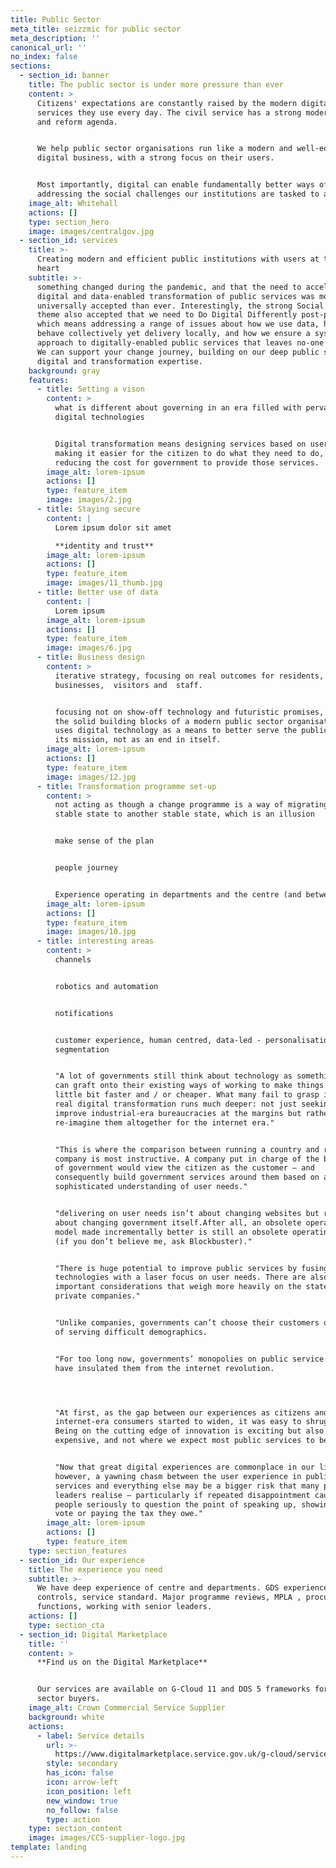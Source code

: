 ```yaml
---
title: Public Sector
meta_title: seizzmic for public sector
meta_description: ''
canonical_url: ''
no_index: false
sections:
  - section_id: banner
    title: The public sector is under more pressure than ever
    content: >
      Citizens' expectations are constantly raised by the modern digital
      services they use every day. The civil service has a strong modernisation
      and reform agenda.


      We help public sector organisations run like a modern and well-equipped
      digital business, with a strong focus on their users.


      Most importantly, digital can enable fundamentally better ways of
      addressing the social challenges our institutions are tasked to address.
    image_alt: Whitehall
    actions: []
    type: section_hero
    image: images/centralgov.jpg
  - section_id: services
    title: >-
      Creating modern and efficient public institutions with users at their
      heart
    subtitle: >-
      something changed during the pandemic, and that the need to accelerate
      digital and data-enabled transformation of public services was more
      universally accepted than ever. Interestingly, the strong Social Value
      theme also accepted that we need to Do Digital Differently post-pandemic,
      which means addressing a range of issues about how we use data, how we
      behave collectively yet delivery locally, and how we ensure a systemic
      approach to digitally-enabled public services that leaves no-one behind.
      We can support your change journey, building on our deep public sector
      digital and transformation expertise.
    background: gray
    features:
      - title: Setting a vison
        content: >
          what is different about governing in an era filled with pervasive
          digital technologies


          Digital transformation means designing services based on user needs,
          making it easier for the citizen to do what they need to do, and
          reducing the cost for government to provide those services.
        image_alt: lorem-ipsum
        actions: []
        type: feature_item
        image: images/2.jpg
      - title: Staying secure
        content: |
          Lorem ipsum dolor sit amet

          **identity and trust**
        image_alt: lorem-ipsum
        actions: []
        type: feature_item
        image: images/11_thumb.jpg
      - title: Better use of data
        content: |
          Lorem ipsum
        image_alt: lorem-ipsum
        actions: []
        type: feature_item
        image: images/6.jpg
      - title: Business design
        content: >
          iterative strategy, focusing on real outcomes for residents, 
          businesses,  visitors and  staff.


          focusing not on show-off technology and futuristic promises, but on
          the solid building blocks of a modern public sector organisation which
          uses digital technology as a means to better serve the public and meet
          its mission, not as an end in itself.
        image_alt: lorem-ipsum
        actions: []
        type: feature_item
        image: images/12.jpg
      - title: Transformation programme set-up
        content: >
          not acting as though a change programme is a way of migrating from one
          stable state to another stable state, which is an illusion


          make sense of the plan


          people journey


          Experience operating in departments and the centre (and between both)
        image_alt: lorem-ipsum
        actions: []
        type: feature_item
        image: images/10.jpg
      - title: interesting areas
        content: >
          channels


          robotics and automation


          notifications


          customer experience, human centred, data-led - personalisation and
          segmentation


          "A lot of governments still think about technology as something they
          can graft onto their existing ways of working to make things run a
          little bit faster and / or cheaper. What many fail to grasp is that
          real digital transformation runs much deeper: not just seeking to
          improve industrial-era bureaucracies at the margins but rather to
          re-imagine them altogether for the internet era."


          "This is where the comparison between running a country and running a
          company is most instructive. A company put in charge of the business
          of government would view the citizen as the customer — and
          consequently build government services around them based on a
          sophisticated understanding of user needs."


          "delivering on user needs isn’t about changing websites but rather
          about changing government itself.After all, an obsolete operating
          model made incrementally better is still an obsolete operating model
          (if you don’t believe me, ask Blockbuster)."


          "There is huge potential to improve public services by fusing digital
          technologies with a laser focus on user needs. There are also some
          important considerations that weigh more heavily on the state than on
          private companies."


          "Unlike companies, governments can’t choose their customers or opt out
          of serving difficult demographics.


          "For too long now, governments’ monopolies on public service delivery
          have insulated them from the internet revolution.




          "At first, as the gap between our experiences as citizens and as
          internet-era consumers started to widen, it was easy to shrug it off.
          Being on the cutting edge of innovation is exciting but also risky and
          expensive, and not where we expect most public services to be.


          "Now that great digital experiences are commonplace in our lives,
          however, a yawning chasm between the user experience in public
          services and everything else may be a bigger risk that many political
          leaders realise — particularly if repeated disappointment causes some
          people seriously to question the point of speaking up, showing up to
          vote or paying the tax they owe."
        image_alt: lorem-ipsum
        actions: []
        type: feature_item
    type: section_features
  - section_id: Our experience
    title: The experience you need
    subtitle: >-
      We have deep experience of centre and departments. GDS experience, spend
      controls, service standard. Major programme reviews, MPLA , procurement,
      functions, working with senior leaders.
    actions: []
    type: section_cta
  - section_id: Digital Marketplace
    title: ''
    content: >
      **Find us on the Digital Marketplace**


      Our services are available on G-Cloud 11 and DOS 5 frameworks for public
      sector buyers.
    image_alt: Crown Commercial Service Supplier
    background: white
    actions:
      - label: Service details
        url: >-
          https://www.digitalmarketplace.service.gov.uk/g-cloud/services/792657564746209
        style: secondary
        has_icon: false
        icon: arrow-left
        icon_position: left
        new_window: true
        no_follow: false
        type: action
    type: section_content
    image: images/CCS-supplier-logo.jpg
template: landing
---
```

